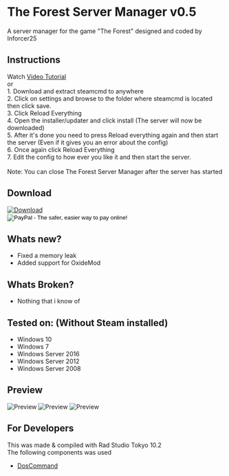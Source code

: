 <h1>The Forest Server Manager v0.5</h1>
A server manager for the game "The Forest" designed and coded by Inforcer25

<h2>Instructions</h2>
Watch <a href="https://youtu.be/o5yDUHt5gL0">Video Tutorial</a>
<br/>
or
<br/>
1. Download and extract steamcmd to anywhere
<br/>
2. Click on settings and browse to the folder where steamcmd is located then click save.
<br/>
3. Click Reload Everything
<br/>
4. Open the installer/updater and click install (The server will now be downloaded)
<br/>
5. After it's done you need to press Reload everything again and then start the server (Even if it gives you an error about the config)
<br/>
6. Once again click Reload Everything
<br/>
7. Edit the config to how ever you like it and then start the server.
<br/>
<br/>
Note: You can close The Forest Server Manager after the server has started

<h2>Download</h2>
<a href="https://github.com/Inforcer25/The-Forest-Server-Manager/raw/master/The%20Forest%20Server%20Manager%20v0.5.exe">
  <img src="http://i.imgur.com/qoGP19r.png" alt="Download">
</a>
<br/>
<form action="https://www.paypal.com/cgi-bin/webscr" method="post" target="_top">
<input type="hidden" name="cmd" value="_s-xclick">
<input type="hidden" name="hosted_button_id" value="556HKL38BCDUS">
<input type="image" src="https://www.paypalobjects.com/en_US/i/btn/btn_donateCC_LG.gif" border="0" name="submit" alt="PayPal - The safer, easier way to pay online!">
<img alt="" border="0" src="https://www.paypalobjects.com/en_US/i/scr/pixel.gif" width="1" height="1">
</form>


<h2>Whats new?</h2>
<ul>
  <li>Fixed a memory leak</li>
  <li>Added support for OxideMod</li>
</ul>

<h2>Whats Broken?</h2>
<ul>
  <li>Nothing that i know of</li>
</ul>

<h2>Tested on: (Without Steam installed)</h2>
<ul>
  <li>Windows 10</li>
  <li>Windows 7</li>
  <li>Windows Server 2016</li>
  <li>Windows Server 2012</li>
  <li>Windows Server 2008</li>
</ul>
<h2>Preview</h2> 
<img src="http://i.imgur.com/VRe8lWg.png" alt="Preview">
<img src="http://i.imgur.com/QfwFq26.png" alt="Preview">
<img src="http://i.imgur.com/VCXxmaT.png" alt="Preview">

<h2>For Developers</h2>
This was made & compiled with Rad Studio Tokyo 10.2
<br/>
The following components was used
<ul>
  <li><a href="https://github.com/TurboPack/DOSCommand">DosCommand</a></li>
</ul>